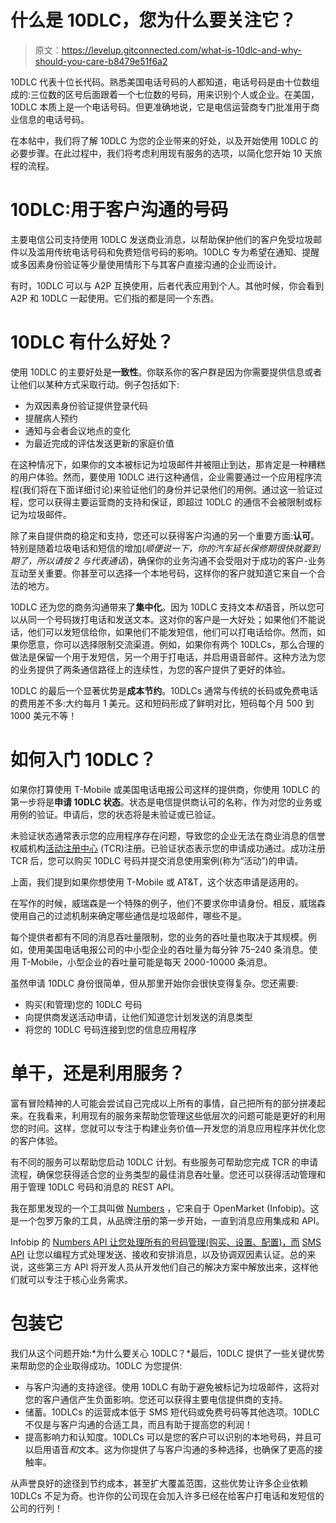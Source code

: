 # 什么是 10DLC，您为什么要关注它？

> 原文：<https://levelup.gitconnected.com/what-is-10dlc-and-why-should-you-care-b8479e51f6a2>

10DLC 代表十位长代码。熟悉美国电话号码的人都知道，电话号码是由十位数组成的:三位数的区号后面跟着一个七位数的号码，用来识别个人或企业。在美国，10DLC 本质上是一个电话号码。但更准确地说，它是电信运营商专门批准用于商业信息的电话号码。

在本帖中，我们将了解 10DLC 为您的企业带来的好处，以及开始使用 10DLC 的必要步骤。在此过程中，我们将考虑利用现有服务的选项，以简化您开始 10 天旅程的流程。

# 10DLC:用于客户沟通的号码

主要电信公司支持使用 10DLC 发送商业消息，以帮助保护他们的客户免受垃圾邮件以及滥用传统电话号码和免费短信号码的影响。10DLC 专为希望在通知、提醒或多因素身份验证等少量使用情形下与其客户直接沟通的企业而设计。

有时，10DLC 可以与 A2P 互换使用，后者代表应用到个人。其他时候，你会看到 A2P 和 10DLC 一起使用。它们指的都是同一个东西。

# 10DLC 有什么好处？

使用 10DLC 的主要好处是**一致性**。你联系你的客户群是因为你需要提供信息或者让他们以某种方式采取行动。例子包括如下:

*   为双因素身份验证提供登录代码
*   提醒病人预约
*   通知与会者会议地点的变化
*   为最近完成的评估发送更新的家庭价值

在这种情况下，如果你的文本被标记为垃圾邮件并被阻止到达，那肯定是一种糟糕的用户体验。然而，要使用 10DLC 进行这种通信，企业需要通过一个应用程序流程(我们将在下面详细讨论)来验证他们的身份并记录他们的用例。通过这一验证过程，您可以获得主要运营商的支持和保证，即超过 10DLC 的通信不会被限制或标记为垃圾邮件。

除了来自提供商的稳定和支持，您还可以获得客户沟通的另一个重要方面:**认可**。特别是随着垃圾电话和短信的增加(*顺便说一下，你的汽车延长保修期很快就要到期了，所以请按 2 与代表通话*)，确保你的业务沟通不会受阻对于成功的客户-业务互动至关重要。你甚至可以选择一个本地号码，这样你的客户就知道它来自一个合法的地方。

10DLC 还为您的商务沟通带来了**集中化**。因为 10DLC 支持文本*和*语音，所以您可以从同一个号码拨打电话和发送文本。这对你的客户是一大好处；如果他们不能说话，他们可以发短信给你，如果他们不能发短信，他们可以打电话给你。然而，如果你愿意，你可以选择限制交流渠道。例如，如果你有两个 10DLCs，那么合理的做法是保留一个用于发短信，另一个用于打电话，并启用语音邮件。这种方法为您的业务提供了两条通信路径上的连续性，为您的客户提供了更好的体验。

10DLC 的最后一个显著优势是**成本节约**。10DLCs 通常与传统的长码或免费电话的费用差不多:大约每月 1 美元。这和短码形成了鲜明对比，短码每个月 500 到 1000 美元不等！

# 如何入门 10DLC？

如果你打算使用 T-Mobile 或美国电话电报公司这样的提供商，你使用 10DLC 的第一步将是**申请 10DLC 状态**。状态是电信提供商认可的名称，作为对您的业务或用例的验证。申请后，您的状态将是未验证或已验证。

未验证状态通常表示您的应用程序存在问题，导致您的企业无法在商业消息的信誉权威机构[活动注册中心](https://www.campaignregistry.com/) (TCR)注册。已验证状态表示您的申请成功通过。成功注册 TCR 后，您可以购买 10DLC 号码并提交消息使用案例(称为“活动”)的申请。

上面，我们提到如果你想使用 T-Mobile 或 AT&T，这个状态申请是适用的。

在写作的时候，威瑞森是一个特殊的例子，他们不要求你申请身份。相反，威瑞森使用自己的过滤机制来确定哪些通信是垃圾邮件，哪些不是。

每个提供者都有不同的消息吞吐量限制，您的业务的吞吐量也取决于其规模。例如，使用美国电话电报公司的中小型企业的吞吐量为每分钟 75–240 条消息。使用 T-Mobile，小型企业的吞吐量可能是每天 2000-10000 条消息。

虽然申请 10DLC 身份很简单，但从那里开始你会很快变得复杂。您还需要:

*   购买(和管理)您的 10DLC 号码
*   向提供商发送活动申请，让他们知道您计划发送的消息类型
*   将您的 10DLC 号码连接到您的信息应用程序

# 单干，还是利用服务？

富有冒险精神的人可能会尝试自己完成以上所有的事情，自己把所有的部分拼凑起来。在我看来，利用现有的服务来帮助您管理这些低层次的问题可能是更好的利用您的时间。这样，您就可以专注于构建业务价值—开发您的消息应用程序并优化您的客户体验。

有不同的服务可以帮助您启动 10DLC 计划。有些服务可帮助您完成 TCR 的申请流程，确保您获得适合您的业务类型的最佳消息吞吐量。您还可以获得活动管理和用于管理 10DLC 号码和消息的 REST API。

我在那里发现的一个工具叫做 [Numbers](https://www.openmarket.com/resources/how-to-get-started-with-10dlc-messaging/) ，它来自于 OpenMarket (Infobip)。这是一个包罗万象的工具，从品牌注册的第一步开始，一直到消息应用集成和 API。

Infobip 的 [Numbers API 让您处理所有的号码管理(购买、设置、配置)，而](https://www.infobip.com/docs/api#platform-&-connectivity/numbers) [SMS API](https://www.infobip.com/docs/api#channels/sms) 让您以编程方式处理发送、接收和安排消息，以及协调双因素认证。总的来说，这些第三方 API 将开发人员从开发他们自己的解决方案中解放出来，这样他们就可以专注于核心业务需求。

# 包装它

我们从这个问题开始:*为什么要关心 10DLC？*最后，10DLC 提供了一些关键优势来帮助您的企业取得成功。10DLC 为您提供:

*   与客户沟通的支持途径。使用 10DLC 有助于避免被标记为垃圾邮件，这将对您的客户通信产生负面影响。您还可以获得主要电信提供商的支持。
*   储蓄。10DLCs 的运营成本低于 SMS 短代码或免费号码等其他选项。10DLC 不仅是与客户沟通的合适工具，而且有助于提高您的利润！
*   提高影响力和认知度。10DLCs 可以是您的客户可以识别的本地号码，并且可以启用语音*和*文本。这为你提供了与客户沟通的多种选择，也确保了更高的接触率。

从声誉良好的途径到节约成本，甚至扩大覆盖范围，这些优势让许多企业依赖 10DLCs 不足为奇。也许你的公司现在会加入许多已经在给客户打电话和发短信的公司的行列！